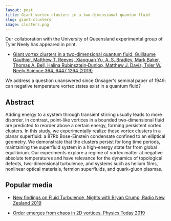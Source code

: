 ```yaml
---
layout: post
title: Giant vortex clusters in a two-dimensional quantum fluid
slug: giant-clusters
image: clusters.png
---
```


Our collaboration with the University of Queensland experimental group of Tyler Neely has appeared in print.

- [Giant vortex clusters in a two-dimensional quantum fluid, Guillaume Gauthier, Matthew T. Reeves, Xiaoquan Yu, A. S. Bradley, Mark Baker, Thomas A. Bell, Halina Rubinsztein‐Dunlop, Matthew J. Davis, Tyler W. Neely
Science 364, 6447 1264 (2019)](https://doi.org/10.1126/science.aat5718)

We address a question unanswered since Onsager's seminal paper of 1949: can negative temperature vortex states exist in a quantum fluid? 

## Abstract
Adding energy to a system through transient stirring usually leads to more disorder. In contrast, point-like vortices in a bounded two-dimensional fluid are predicted to reorder above a certain energy, forming persistent vortex clusters. In this study, we experimentally realize these vortex clusters in a planar superfluid: a 87Rb Bose-Einstein condensate confined to an elliptical geometry. We demonstrate that the clusters persist for long time periods, maintaining the superfluid system in a high-energy state far from global equilibrium. Our experiments explore a regime of vortex matter at negative absolute temperatures and have relevance for the dynamics of topological defects, two-dimensional turbulence, and systems such as helium films, nonlinear optical materials, fermion superfluids, and quark-gluon plasmas.

## Popular media
- [New findings on Fluid Turbulence, Nights with Bryan Crump, Radio New Zealand 2019](https://www.rnz.co.nz/national/programmes/nights/audio/2018704581/new-findings-on-fluid-turbulence)

- [Order emerges from chaos in 2D vortices, Physics Today 2019](https://pubs.aip.org/physicstoday/online/30741/Order-emerges-from-chaos-in-2D-vortices)

